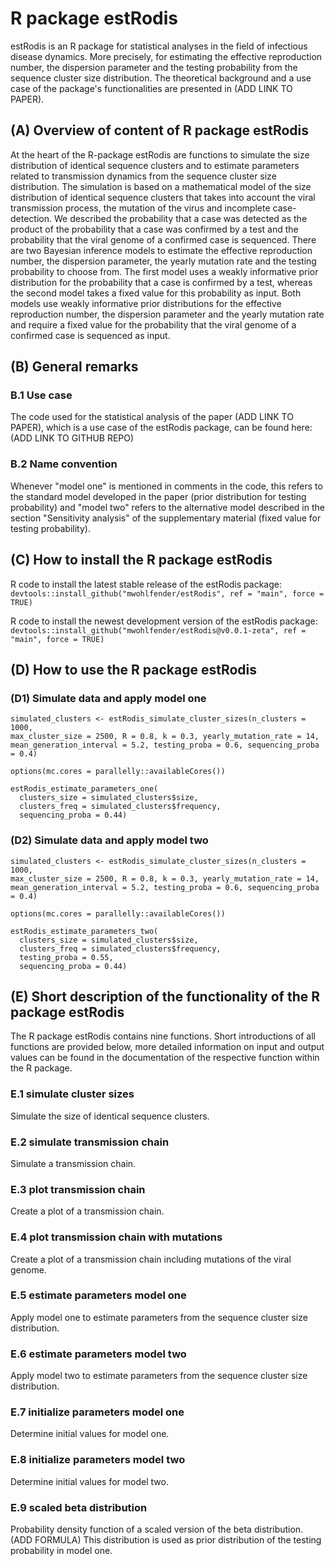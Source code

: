# R package estRodis
estRodis is an R package for statistical analyses in the field of infectious disease dynamics. More precisely, for estimating the effective reproduction number, the dispersion parameter and the testing probability from the sequence cluster size distribution. The theoretical background and a use case of the package's functionalities are presented in (ADD LINK TO PAPER).

## (A) Overview of content of R package estRodis

At the heart of the R-package estRodis are functions to simulate the size distribution of identical sequence clusters and to estimate parameters related to transmission dynamics from the sequence cluster size distribution. The simulation is based on a mathematical model of the size distribution of identical sequence clusters that takes into account the viral transmission process, the mutation of the virus and incomplete case-detection. We described the probability that a case was detected as the product of the probability that a case was confirmed by a test and the probability that the viral genome of a confirmed case is sequenced. There are two Bayesian inference models to estimate the effective reproduction number, the dispersion parameter, the yearly mutation rate and the testing probability to choose from. The first model uses a weakly informative prior distribution for the probability that a case is confirmed by a test, whereas the second model takes a fixed value for this probability as input. Both models use weakly informative prior distributions for the effective reproduction number, the dispersion parameter and the yearly mutation rate and require a fixed value for the probability that the viral genome of a confirmed case is sequenced as input. 

## (B) General remarks

### B.1 Use case
The code used for the statistical analysis of the paper (ADD LINK TO PAPER), which is a use case of the estRodis package, can be found here: (ADD LINK TO GITHUB REPO)

### B.2 Name convention
Whenever "model one" is mentioned in comments in the code, this refers to the standard model developed in the paper (prior distribution for testing probability) and "model two" refers to the alternative model described in the section "Sensitivity analysis" of the supplementary material (fixed value for testing probability).

## (C) How to install the R package estRodis

R code to install the latest stable release of the estRodis package: \
`devtools::install_github("mwohlfender/estRodis", ref = "main", force = TRUE)`

R code to install the newest development version of the estRodis package: \
`devtools::install_github("mwohlfender/estRodis@v0.0.1-zeta", ref = "main", force = TRUE)`

## (D) How to use the R package estRodis

### (D1) Simulate data and apply model one

```
simulated_clusters <- estRodis_simulate_cluster_sizes(n_clusters = 1000,
max_cluster_size = 2500, R = 0.8, k = 0.3, yearly_mutation_rate = 14,
mean_generation_interval = 5.2, testing_proba = 0.6, sequencing_proba = 0.4)

options(mc.cores = parallelly::availableCores())

estRodis_estimate_parameters_one(
  clusters_size = simulated_clusters$size,
  clusters_freq = simulated_clusters$frequency,
  sequencing_proba = 0.44)
```
### (D2) Simulate data and apply model two

```
simulated_clusters <- estRodis_simulate_cluster_sizes(n_clusters = 1000,
max_cluster_size = 2500, R = 0.8, k = 0.3, yearly_mutation_rate = 14,
mean_generation_interval = 5.2, testing_proba = 0.6, sequencing_proba = 0.4)

options(mc.cores = parallelly::availableCores())

estRodis_estimate_parameters_two(
  clusters_size = simulated_clusters$size,
  clusters_freq = simulated_clusters$frequency,
  testing_proba = 0.55,
  sequencing_proba = 0.44)
```

## (E) Short description of the functionality of the R package estRodis

The R package estRodis contains nine functions. Short introductions of all functions are provided below, more detailed information on input and output values can be found in the documentation of the respective function within the R package.

### E.1 simulate cluster sizes
Simulate the size of identical sequence clusters.

### E.2 simulate transmission chain
Simulate a transmission chain.

### E.3 plot transmission chain
Create a plot of a transmission chain.

### E.4 plot transmission chain with mutations
Create a plot of a transmission chain including mutations of the viral genome.

### E.5 estimate parameters model one
Apply model one to estimate parameters from the sequence cluster size distribution.

### E.6 estimate parameters model two
Apply model two to estimate parameters from the sequence cluster size distribution.

### E.7 initialize parameters model one
Determine initial values for model one.

### E.8 initialize parameters model two
Determine initial values for model two.

### E.9 scaled beta distribution
Probability density function of a scaled version of the beta distribution. (ADD FORMULA) 
This distribution is used as prior distribution of the testing probability in model one.






